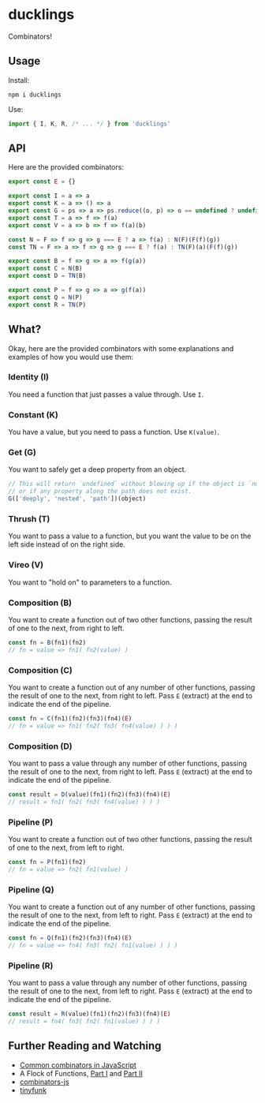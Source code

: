 # ducklings

Combinators!

## Usage

Install:

```
npm i ducklings
```

Use:

```javascript
import { I, K, R, /* ... */ } from 'ducklings'
```

## API

Here are the provided combinators:

```javascript
export const E = {}

export const I = a => a
export const K = a => () => a
export const G = ps => a => ps.reduce((o, p) => o == undefined ? undefined : o[p] , a)
export const T = a => f => f(a)
export const V = a => b => f => f(a)(b)

const N = F => f => g => g === E ? a => f(a) : N(F)(F(f)(g))
const TN = F => a => f => g => g === E ? f(a) : TN(F)(a)(F(f)(g))

export const B = f => g => a => f(g(a))
export const C = N(B)
export const D = TN(B)

export const P = f => g => a => g(f(a))
export const Q = N(P)
export const R = TN(P)
```

## What?

Okay, here are the provided combinators with some explanations and examples of how you would use
them:

### Identity (I)

You need a function that just passes a value through. Use `I`.

### Constant (K)

You have a value, but you need to pass a function. Use `K(value)`.

### Get (G)

You want to safely get a deep property from an object.

```javascript
// This will return `undefined` without blowing up if the object is `null` or `undefined`,
// or if any property along the path does not exist.
G(['deeply', 'nested', 'path'])(object)
```

### Thrush (T)

You want to pass a value to a function, but you want the value to be on the left side instead of on
the right side.

### Vireo (V)

You want to "hold on" to parameters to a function.

### Composition (B)

You want to create a function out of two other functions, passing the result of one to the next,
from right to left.

```javascript
const fn = B(fn1)(fn2)
// fn = value => fn1( fn2(value) )
```

### Composition (C)

You want to create a function out of any number of other functions, passing the result of one to the
next, from right to left. Pass `E` (extract) at the end to indicate the end of the pipeline.

```javascript
const fn = C(fn1)(fn2)(fn3)(fn4)(E)
// fn = value => fn1( fn2( fn3( fn4(value) ) ) )
```

### Composition (D)

You want to pass a value through any number of other functions, passing the result of one to the
next, from right to left. Pass `E` (extract) at the end to indicate the end of the pipeline.

```javascript
const result = D(value)(fn1)(fn2)(fn3)(fn4)(E)
// result = fn1( fn2( fn3( fn4(value) ) ) )
```

### Pipeline (P)

You want to create a function out of two other functions, passing the result of one to the next,
from left to right.

```javascript
const fn = P(fn1)(fn2)
// fn = value => fn2( fn1(value) )
```

### Pipeline (Q)

You want to create a function out of any number of other functions, passing the result of one to the
next, from left to right. Pass `E` (extract) at the end to indicate the end of the pipeline.

```javascript
const fn = Q(fn1)(fn2)(fn3)(fn4)(E)
// fn = value => fn4( fn3( fn2( fn1(value) ) ) )
```

### Pipeline (R)

You want to pass a value through any number of other functions, passing the result of one to the
next, from left to right. Pass `E` (extract) at the end to indicate the end of the pipeline.

```javascript
const result = R(value)(fn1)(fn2)(fn3)(fn4)(E)
// result = fn4( fn3( fn2( fn1(value) ) ) )
```

## Further Reading and Watching

- [Common combinators in JavaScript](https://gist.github.com/Avaq/1f0636ec5c8d6aed2e45)
- A Flock of Functions, [Part I](https://youtube.com/watch?v=3VQ382QG-y4) and [Part II](https://youtube.com/watch?v=pAnLQ9JwN-E)
- [combinators-js](https://github.com/benji6/combinators-js)
- [tinyfunk](https://github.com/flintinatux/tinyfunk)
